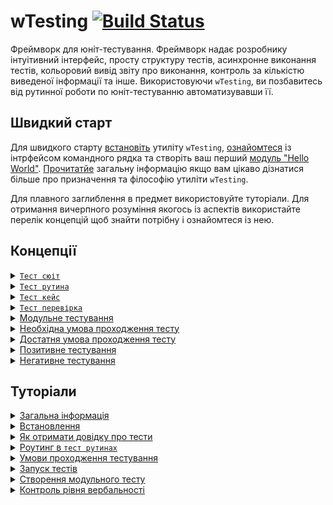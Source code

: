 # wTesting [![Build Status](https://travis-ci.org/Wandalen/wTesting.svg?branch=master)](https://travis-ci.org/Wandalen/wTesting)

Фреймворк для юніт-тестування. Фреймворк надає розробнику інтуітивний інтерфейс, просту структуру тестів, асинхронне виконання тестів, кольоровий вивід звіту про виконання, контроль за кількістю виведеної інформації та інше. Використовуючи `wTesting`, ви позбавитесь від рутинної роботи по юніт-тестуванню автоматизувавши її.

## Швидкий старт

Для швидкого старту [встановіть](<./tutorial/Installation.md>) утиліту `wTesting`, [ознайомтеся](<./tutorial/CLI.md>) із інтрфейсом командного рядка та створіть ваш перший [модуль "Hello World"](<./tutorial/HelloWorld.md>). [Прочитатйе](<./tutorial/Abstract.md>) загальну інформацію якщо вам цікаво дізнатися більше про призначення та філософію утиліти `wTesting`.

Для плавного заглиблення в предмет використовуйте туторіали. Для отримання вичерпного розуміння якогось із аспектів використайте перелік концепцій щоб знайти потрібну і ознайомтеся із нею.

## Концепції

<details><summary><a href="./concept/TestSuite.md">
      <code>Тест сюіт</code>
  </a></summary>
  <code>Тест сюіт</code> (тест комлект,тестовий набір) - це набір тест рутин, та тестових данних, необхідних для максимально повного тестування окремих частин задачі.
</details>
<details><summary><a href="./concept/TestRoutine.md">
      <code>Тест рутина</code>
  </a></summary>
    <code>Тест рутина</code> ( функція, метод ) - це набір тест кейсів, що виконуються послідовно одна за одною та поєднанні тим, що відносяться до одного модуля, що тестується або функціональності.
</details>
<details><summary><a href="./concept/TestCase.md">
      <code>Тест кейс</code>
  </a></summary>
    <code>Тест кейс</code> - це одна або декілька перевірок поєднаних із супровідним кодом для виявлення несправності лише одного аспекту об'єкту, що тестується.
</details>
<details><summary><a href="./concept/TestFeature.md">
      <code>Тест перевірка</code>
  </a></summary>
  <code>Тест перевірка</code> - це найменша структурна одиниця тестування. 
</details>
<details><summary><a href="./concept/TestingUnit.md">
      Модульне тестування
  </a></summary>
  Модульне тестування (юніт-тестування) - процес в програмуванні, що дозволяє перевірити на коректність окремі модулі вихідного коду програми. 
</details>
<details><summary><a href="./concept/ConditionSufficientAndNecessaru.md">
      Необхідна умова проходження тесту
  </a></summary>
  Необхідними умовами істинності твердження А називаються умови, без дотримання яких А не може бути істинним.
</details>
<details><summary><a href="./concept/ConditionSufficientAndNecessaru.md">
      Достатня умова проходження тесту
  </a></summary>
  Достатніми називаються такі умови, за наявності (виконанні, дотриманні) яких твердження А є істинним.
</details>
<details><summary><a href="./concept/TestPositiveAndNegative.md">
      Позитивне тестування
  </a></summary>
  Позитивне тестування - це тестування з застосуванням сценаріїв, які відповідають нормальному (штатним, очікуваному) поведінки системи. 
</details>
<details><summary><a href="./concept/TestPositiveAndNegative.md">
      Негативне тестування
  </a></summary>
  Негативним називають тестування, в рамках якого застосовуються сценарії, які відповідають позаштатному поведінки тестованої системи. 
</details>

## Туторіали

<details><summary><a href="./tutorial/Abstract.md">
      Загальна інформація
  </a></summary>
  Загальна інформація про утиліту <code>wTesting</code>.
</details>
<details><summary><a href="./tutorial/Installation.md">
      Встановлення
  </a></summary>
  Процедура встановлення утиліти <code>wTesting</code>.
</details>
<details><summary><a href="./concept/CommandHelp.md">
      Як отримати довідку про тести
  </a></summary>
  Як дізнатись інформацію про параметри тест-скрипта.
</details>
<details><summary><a href="./concept/TestRoutinePath.md">
      Роутинг в <code>тест рутинах</code>
  </a></summary>
    Як використовувати шляхи в початкових даних <code>тест рутини</code>.
</details>
<details><summary><a href="./concept/TestCondition.md">
      Умови проходження тестування
  </a></summary>
  Як задати умови проходження тестових перевірок певної функціональності.
</details>
<details><summary><a href="./tutorial/TestExecution.md">
      Запуск тестів
  </a></summary>
  Як запускати <code>тест кейси</code>, <code>тест рутини</code>, <code>тест сюіти</code>.  
</details>
<details><summary><a href="./concept/TestCondition.md">
      Створення модульного тесту 
  </a></summary>
  Створення модульного тесту з урахуванням необхідних і достатніх умов тестування.
</details>
<details><summary><a href="./tutorial/ControlVerbosity.md">
      Контроль рівня вербальності
  </a></summary>
  Зміна кількості виведеної інформації виконання тесту з опцією <code>verbosity</code>.
</details>

